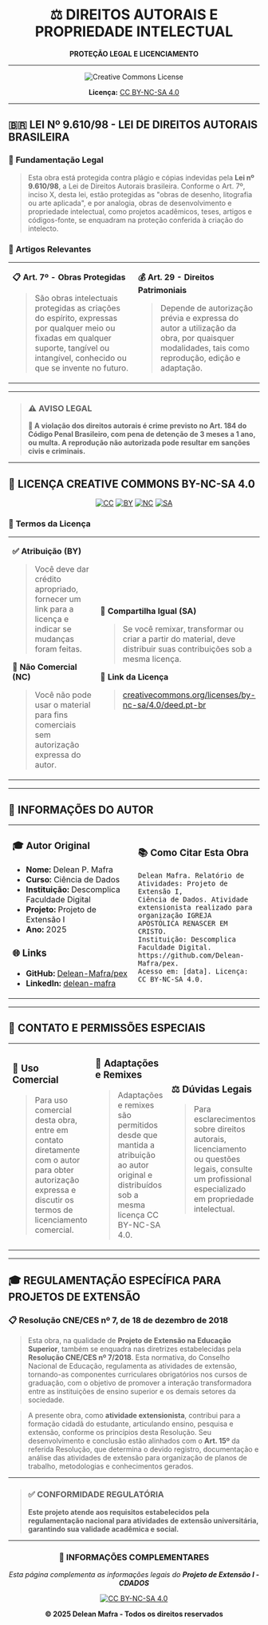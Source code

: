 <div align="center">

# ⚖️ DIREITOS AUTORAIS E PROPRIEDADE INTELECTUAL

**PROTEÇÃO LEGAL E LICENCIAMENTO**

---

![Creative Commons License](https://mirrors.creativecommons.org/presskit/buttons/88x31/svg/by-nc-sa.svg)

**Licença:** [CC BY-NC-SA 4.0](https://creativecommons.org/licenses/by-nc-sa/4.0/)

</div>

---

## 🇧🇷 **LEI Nº 9.610/98 - LEI DE DIREITOS AUTORAIS BRASILEIRA**

### 📖 **Fundamentação Legal**

> Esta obra está protegida contra plágio e cópias indevidas pela **Lei nº 9.610/98**, a Lei de Direitos Autorais brasileira. Conforme o Art. 7º, inciso X, desta lei, estão protegidas as "obras de desenho, litografia ou arte aplicada", e por analogia, obras de desenvolvimento e propriedade intelectual, como projetos acadêmicos, teses, artigos e códigos-fonte, se enquadram na proteção conferida à criação do intelecto.

### 📜 **Artigos Relevantes**

<table>
<tr>
<td width="50%">

**📋 Art. 7º - Obras Protegidas**
> São obras intelectuais protegidas as criações do espírito, expressas por qualquer meio ou fixadas em qualquer suporte, tangível ou intangível, conhecido ou que se invente no futuro.

</td>
<td width="50%">

**💰 Art. 29 - Direitos Patrimoniais**
> Depende de autorização prévia e expressa do autor a utilização da obra, por quaisquer modalidades, tais como reprodução, edição e adaptação.

</td>
</tr>
</table>

---

> ### ⚠️ **AVISO LEGAL**
> 
> **🚨 A violação dos direitos autorais é crime previsto no Art. 184 do Código Penal Brasileiro, com pena de detenção de 3 meses a 1 ano, ou multa. A reprodução não autorizada pode resultar em sanções civis e criminais.**

---

## 📄 **LICENÇA CREATIVE COMMONS BY-NC-SA 4.0**

<div align="center">

[![CC](https://mirrors.creativecommons.org/presskit/icons/cc.svg)](https://creativecommons.org/licenses/by-nc-sa/4.0/)
[![BY](https://mirrors.creativecommons.org/presskit/icons/by.svg)](https://creativecommons.org/licenses/by-nc-sa/4.0/)
[![NC](https://mirrors.creativecommons.org/presskit/icons/nc.svg)](https://creativecommons.org/licenses/by-nc-sa/4.0/)
[![SA](https://mirrors.creativecommons.org/presskit/icons/sa.svg)](https://creativecommons.org/licenses/by-nc-sa/4.0/)

</div>

### 🔧 **Termos da Licença**

<table>
<tr>
<td width="50%">

**✅ Atribuição (BY)**
> Você deve dar crédito apropriado, fornecer um link para a licença e indicar se mudanças foram feitas.

**🚫 Não Comercial (NC)** 
> Você não pode usar o material para fins comerciais sem autorização expressa do autor.

</td>
<td width="50%">

**🔄 Compartilha Igual (SA)**
> Se você remixar, transformar ou criar a partir do material, deve distribuir suas contribuições sob a mesma licença.

**🔗 Link da Licença**
> [creativecommons.org/licenses/by-nc-sa/4.0/deed.pt-br](https://creativecommons.org/licenses/by-nc-sa/4.0/deed.pt-br)

</td>
</tr>
</table>

---

## 👤 **INFORMAÇÕES DO AUTOR**

<table>
<tr>
<td width="50%">

### 🎓 **Autor Original**
- **Nome:** Delean P. Mafra
- **Curso:** Ciência de Dados
- **Instituição:** Descomplica Faculdade Digital
- **Projeto:** Projeto de Extensão I
- **Ano:** 2025

### 🌐 **Links**
- **GitHub:** [Delean-Mafra/pex](https://github.com/Delean-Mafra/pex)
- **LinkedIn:** [delean-mafra](https://www.linkedin.com/in/delean-mafra/)

</td>
<td width="50%">

### 📚 **Como Citar Esta Obra**

```
Delean Mafra. Relatório de Atividades: Projeto de Extensão I, 
Ciência de Dados. Atividade extensionista realizado para 
organização IGREJA APOSTÓLICA RENASCER EM CRISTO. 
Instituição: Descomplica Faculdade Digital. 
https://github.com/Delean-Mafra/pex. 
Acesso em: [data]. Licença: CC BY-NC-SA 4.0.
```

</td>
</tr>
</table>

---

## 📧 **CONTATO E PERMISSÕES ESPECIAIS**

<table>
<tr>
<td width="33%">

### 💼 **Uso Comercial**
> Para uso comercial desta obra, entre em contato diretamente com o autor para obter autorização expressa e discutir os termos de licenciamento comercial.

</td>
<td width="33%">

### 🎨 **Adaptações e Remixes**
> Adaptações e remixes são permitidos desde que mantida a atribuição ao autor original e distribuídos sob a mesma licença CC BY-NC-SA 4.0.

</td>
<td width="33%">

### ⚖️ **Dúvidas Legais**
> Para esclarecimentos sobre direitos autorais, licenciamento ou questões legais, consulte um profissional especializado em propriedade intelectual.

</td>
</tr>
</table>

---

## 🎓 **REGULAMENTAÇÃO ESPECÍFICA PARA PROJETOS DE EXTENSÃO**

### 📋 **Resolução CNE/CES nº 7, de 18 de dezembro de 2018**

> Esta obra, na qualidade de **Projeto de Extensão na Educação Superior**, também se enquadra nas diretrizes estabelecidas pela **Resolução CNE/CES nº 7/2018**. Esta normativa, do Conselho Nacional de Educação, regulamenta as atividades de extensão, tornando-as componentes curriculares obrigatórios nos cursos de graduação, com o objetivo de promover a interação transformadora entre as instituições de ensino superior e os demais setores da sociedade.

> A presente obra, como **atividade extensionista**, contribui para a formação cidadã do estudante, articulando ensino, pesquisa e extensão, conforme os princípios desta Resolução. Seu desenvolvimento e conclusão estão alinhados com o **Art. 15º** da referida Resolução, que determina o devido registro, documentação e análise das atividades de extensão para organização de planos de trabalho, metodologias e conhecimentos gerados.

---

> ### ✅ **CONFORMIDADE REGULATÓRIA**
> 
> **Este projeto atende aos requisitos estabelecidos pela regulamentação nacional para atividades de extensão universitária, garantindo sua validade acadêmica e social.**

---

<div align="center">

### 📄 **INFORMAÇÕES COMPLEMENTARES**

*Esta página complementa as informações legais do **Projeto de Extensão I - CDADOS***

[![CC BY-NC-SA 4.0](https://mirrors.creativecommons.org/presskit/buttons/88x31/svg/by-nc-sa.svg)](https://creativecommons.org/licenses/by-nc-sa/4.0/)

**© 2025 Delean Mafra - Todos os direitos reservados**

</div>
